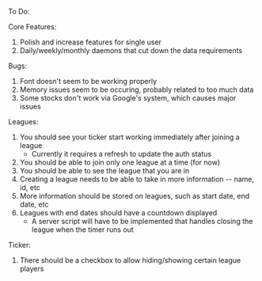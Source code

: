 To Do:

Core Features:
1. Polish and increase features for single user
2. Daily/weekly/monthly daemons that cut down the data requirements

Bugs:
1. Font doesn't seem to be working properly
2. Memory issues seem to be occuring, probably related to too much data
3. Some stocks don't work via Google's system, which causes major issues

Leagues:
1. You should see your ticker start working immediately after joining a league
	- Currently it requires a refresh to update the auth status
2. You should be able to join only one league at a time (for now)
3. You should be able to see the league that you are in
4. Creating a league needs to be able to take in more information -- name, id, etc
5. More information should be stored on leagues, such as start date, end date, etc
6. Leagues with end dates should have a countdown displayed
	- A server script will have to be implemented that handles closing the league when the timer runs out



Ticker:
1. There should be a checkbox to allow hiding/showing certain league players